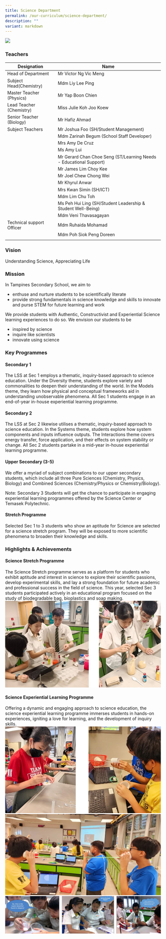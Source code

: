 ```yaml
---
title: Science Department
permalink: /our-curriculum/science-department/
description: ""
variant: markdown
---
```

![](/images/2023_tpss_26_science.jpg)

### Teachers

| Designation | Name |
|---|---|
| Head of Department | Mr Victor Ng Vic Meng |
| Subject Head(Chemistry) | Mdm Liy Lee Ping |
| Master Teacher (Physics) | Mr Yap Boon Chien |
| Lead Teacher (Chemistry) | Miss Julie Koh Joo Koew |
| Senior Teacher (Biology) | Mr Hafiz Ahmad |
| Subject Teachers | Mr Joshua Foo (SH/Student Management) |
|  | Mdm Zarinah Begum (School Staff Developer) |
|  | Mrs Amy De Cruz |
|  | Ms Amy Lui |
|  | Mr Gerard Chan Choe Seng (ST/Learning Needs - Educational Support) |
|  | Mr James Lim Choy Kee |
|  | Mr Joel Chew Chong Wei |
|  | Mr Khyrul Anwar |
|  | Mrs Kwan Simin (SH/ICT) |
|  | Mdm Lim Chu Toh |
|  | Ms Peh Hui Ling (SH/Student Leadership & Student Well-Being) |
|  | Mdm Veni Thavasagayan |
| Technical support Officer | Mdm Ruhaida Mohamad |
|  | Mdm Poh Siok Peng Doreen |
|  |  |

### Vision
Understanding Science, Appreciating Life

### Mission
In Tampines Secondary School, we aim to
*   enthuse and nurture students to be scientifically literate
*   provide strong fundamentals in science knowledge and skills to innovate and purse STEM for future learning and work

We provide students with Authentic, Constructivist and Experiential Science learning experiences to do so. We envision our students to be
*   inspired by science
*   inquire like scientists
*   innovate using science

### Key Programmes
#### Secondary 1
The LSS at Sec 1 employs a thematic, inquiry-based approach to science education. Under the Diversity theme, students explore variety and commonalities to deepen their understanding of the world. In the Models theme, they learn how physical and conceptual frameworks aid in understanding unobservable phenomena. All Sec 1 students engage in an end-of-year in-house experiential learning programme.
#### Secondary 2
The LSS at Sec 2 likewise utilises a thematic, inquiry-based approach to science education. In the Systems theme, students explore how system components and inputs influence outputs. The Interactions theme covers energy transfer, force application, and their effects on system stability or change. All Sec 2 students partake in a mid-year in-house experiential learning programme.
#### Upper Secondary (3-5)
We offer a myriad of subject combinations to our upper secondary students, which include all three Pure Sciences (Chemistry, Physics, Biology) and Combined Sciences (Chemistry/Physics or Chemistry/Biology).

Note: Secondary 3 Students will get the chance to participate in engaging experiential learning programmes offered by the Science Center or Temasek Polytechnic.

#### Stretch Programme
Selected Sec 1 to 3 students who show an aptitude for Science are selected for a science stretch program. They will be exposed to more scientific phenomena to broaden their knowledge and skills.

### Highlights & Achievements
#### Science Stretch Programme
The Science Stretch programme serves as a platform for students who exhibit aptitude and interest in science to explore their scientific passions, develop experimental skills, and lay a strong foundation for future academic and professional success in the field of science. This year, selected Sec 3 students participated actively in an educational program focused on the study of biodegradable bag, bioplastics and soap making.
![](/images/sci%20stretch%20prog%201.jpg)

#### Science Experiential Learning Programme
Offering a dynamic and engaging approach to science education, the science experiential learning programme immerses students in hands-on experiences, igniting a love for learning, and the development of inquiry skills. 
![](/images/sci%20experiential%20learning%201.jpg)
![](/images/picture2.jpg)
![](/images/untitled%20(3).png)